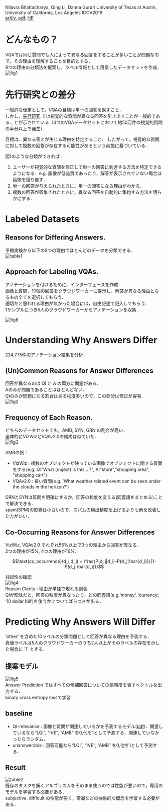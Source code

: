 Nilavra Bhattacharya, Qing Li, Danna Gurari
University of Texas at Austin, University of California, Los Angeles
ICCV2019  
[arXiv](https://arxiv.org/abs/1908.04342), [pdf](http://openaccess.thecvf.com/content_ICCV_2019/papers/Bhattacharya_Why_Does_a_Visual_Question_Have_Different_Answers_ICCV_2019_paper.pdf), [HP](https://vizwiz.org/tasks-and-datasets/vizwiz-answer-diff/)  


# どんなもの？
VQAでは同じ質問でも人によって異なる回答をすることが多いことが問題なので，その理由を理解することを目的とする．  
9つの理由の分類法を提案し，ラベル情報として用意したデータセットを作成．  
![fig1](fig1.png)  

# 先行研究との差分
一般的な仮定として，VQAの目標は単一の回答を返すこと．  
しかし，[先行研究](http://www.cs.utexas.edu/~grauman/papers/2017_CHI_GurariGrauman.pdf) では視覚的な質問が異なる回答を引き出すことが一般的であることが示されている（3つのVQAデータセットにおいて約50万件の視覚的質問の半分以上で発生）．  

目標は、異なる答えが生じる理由を特定すること．
したがって，視覚的な質問に対して複数の回答が存在する可能性があるという前提に基づいている．

図1のような分類ができれば：
1. ユーザーが視覚的な質問を修正して単一の回答に到達する方法を特定できるようになる．e.g. 画像が低品質であったり，解答が表示されていない場合は画像を撮り直す．
2. 単一の回答が与えられたときに、単一の回答になる理由がわかる．
3. 複数の回答が収集されたときに，異なる回答を自動的に集約する方法を明らかにする．


# Labeled Datasets
## Reasons for Differing Answers. 
予備実験から以下の9つの理由でほとんどのデータを分類できる．  
![table1](table1.png)  


## Approach for Labeling VQAs.
アノテーションを付けるために，インターフェースを作成．  
画像と質問，10個の回答をクラウドワーカーに提示し，解答が異なる理由となるもの全てを選択してもらう．  
適切だと思われる理由が無かった場合には，自由記述で記入してもらう．  
1サンプルにつき5人のクラウドワーカーからアノテーションを収集．  

![fig6](fig6.png)  

# Understanding Why Answers Differ
224,775件のアノテーション結果を分析

## (Un)Common Reasons for Answer Differences
回答が異なるのは QI と A の両方に問題がある．  
Aのみが問題であることはほとんどない．  
QIのみが問題になる割合はある程度多いので，この部分は修正が容易．  
![fig2](fig2.png)  

## Frequency of Each Reason.
どちらのデータセットでも，AMB, SYN, GRN の割合が高い．  
全体的にVizWizとVQAv2.0の傾向は似ていた．  
![fig3](fig3.png)  

AMBの例：  
- VizWiz : 複数のオブジェクトが映っている画像でオブジェクトに関する質問をする(e.g. Q:"What (object) is this ...?", A:"store","shopping area", "shopping cart")  
- VQAv2.0 : 長い質問(e.g. ‘What weather related event can be seen under the clouds in the horizon?’)

GRNとSYNは質問を明確にするか，回答の粒度を変える(同義語をまとめる)ことで解決できる．  
spam(SPM)の影響は小さいので，スパムの検出精度を上げるよりも他を改善した方がいい．  


## Co-Occurring Reasons for Answer Differences
VizWiz, VQAv2.0 それぞれ55%以上で3つの理由から回答が異なる．  
2つの理由が15%, 4つの理由が16%．  

```math
\text{co_occurrence}(d_i,d_j) = \frac{P(d_j|d_i)-P(d_j|\bar{d_i})}{1-P(d_j|\bar{d_i})}
```

共起性の確認  
![fig4](fig4.png)  
Reason Clarity : 理由が単独で現れる割合  
QIが曖昧だと，回答の粒度が異なったり，どの同義語(e.g.‘money’, ‘currency’, ‘10 dollar bill’)を使うかについてばらつきが出る．  


# Predicting Why Answers Will Differ
'other' を含めた10ラベルの分類問題として回答が異なる理由を予測する．  
真値ラベルは5人のクラウドワーカーのうち2人以上がそのラベルの存在を示した場合に '1' とする．  

## 提案モデル
![fig5](fig5.png)  
Answer Prediction ではすべての候補回答についての信頼度を表すベクトルを出力する．  
binary cross entropy lossで学習  


## baseline
- QI-relevance : 画像と質問が関連しているかを予測するモデル([pdf](https://arxiv.org/pdf/1705.00601.pdf))．関連しているなら“LQI”, “IVE”, “AMB” を0,他を1として予測する．関連していなかったらランダム．
- unanswerable : 回答可能なら“LQI”, “IVE”, “AMB” を0,他を1として予測する．



## Result
![table2](table2.png)  
既存のタスクを解くアルゴリズムをそのまま使うのでは性能が悪いので，専用のモデルを学習する必要がある．  
subjective, difficult の性能が悪く，常識などの抽象的な概念を学習する必要がある．

